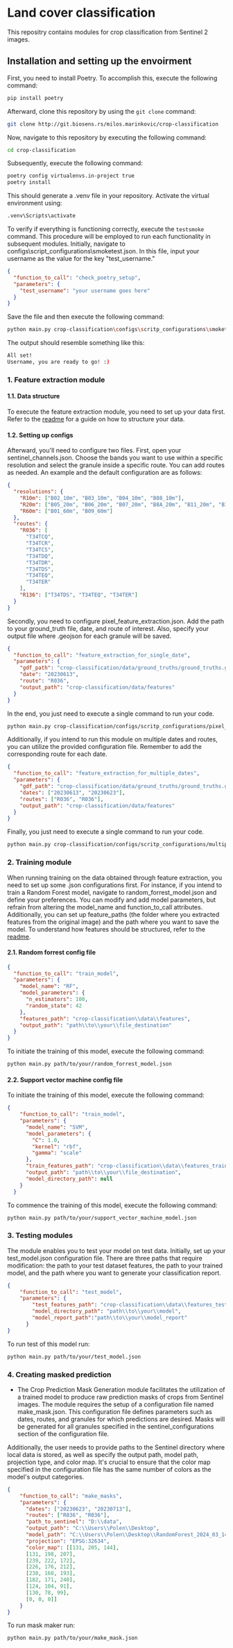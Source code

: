 # Land cover classification

This repositry contains modules for crop classification from Sentinel 2 images.

## Installation and setting up the envoirment

First, you need to install Poetry. To accomplish this, execute the following command:

```bash
pip install poetry
```

Afterward, clone this repository by using the `git clone` command:

```bash
git clone http://git.biosens.rs/milos.marinkovic/crop-classification
```

Now, navigate to this repository by executing the following command:

```bash
cd crop-classification
```

Subsequently, execute the following command:

```bash
poetry config virtualenvs.in-project true
poetry install
```

This should generate a .venv file in your repository. Activate the virtual environment using:

```bash
.venv\Scripts\activate
```

To verify if everything is functioning correctly, execute the `testsmoke` command. This procedure will be employed to run each functionality in subsequent modules. Initially, navigate to configs\script_configurations\smoketest.json. In this file, input your username as the value for the key "test_username."

```json
{
  "function_to_call": "check_poetry_setup",
  "parameters": {
    "test_username": "your username goes here"
  }
}
```

Save the file and then execute the following command:

```bash
python main.py crop-classification\configs\scritp_configurations\smoketest.json
```

The output should resemble something like this:

```bash
All set!
Username, you are ready to go! :)
```

### 1. Feature extraction module

#### 1.1. Data structure

To execute the feature extraction module, you need to set up your data first. Refer to the [readme](./data/README.md) for a guide on how to structure your data.

#### 1.2. Setting up configs

Afterward, you'll need to configure two files. First, open your sentinel_channels.json. Choose the bands you want to use within a specific resolution and select the granule inside a specific route. You can add routes as needed. An example and the default configuration are as follows:

```json
{
  "resolutions": {
    "R10m": ["B02_10m", "B03_10m", "B04_10m", "B08_10m"],
    "R20m": ["B05_20m", "B06_20m", "B07_20m", "B8A_20m", "B11_20m", "B12_20m"],
    "R60m": ["B01_60m", "B09_60m"]
  },
  "routes": {
    "R036": [
      "T34TCQ",
      "T34TCR",
      "T34TCS",
      "T34TDQ",
      "T34TDR",
      "T34TDS",
      "T34TEQ",
      "T34TER"
    ],
    "R136": ["T34TDS", "T34TEQ", "T34TER"]
  }
}
```

Secondly, you need to configure pixel_feature_extraction.json. Add the path to your ground_truth file, date, and route of interest. Also, specify your output file where .geojson for each granule will be saved.

```json
{
  "function_to_call": "feature_extraction_for_single_date",
  "parameters": {
    "gdf_path": "crop-classification/data/ground_truths/ground_truths.geojson",
    "date": "20230613",
    "route": "R036",
    "output_path": "crop-classification/data/features"
  }
}
```

In the end, you just need to execute a single command to run your code.

```bash
python main.py crop-classification/configs/scritp_configurations/pixel_feature_extraction.json
```

Additionally, if you intend to run this module on multiple dates and routes, you can utilize the provided configuration file. Remember to add the corresponding route for each date.
```json
{
  "function_to_call": "feature_extraction_for_multiple_dates",
  "parameters": {
    "gdf_path": "crop-classification/data/ground_truths/ground_truths.geojson",
    "dates": ["20230613", "20230623"],
    "routes": ["R036", "R036"],
    "output_path": "crop-classification/data/features"
  }
}
```

Finally, you just need to execute a single command to run your code.

```bash
python main.py crop-classification/configs/scritp_configurations/multiple_pixel_feature_extraction.json
```

### 2. Training module

When running training on the data obtained through feature extraction, you need to set up some .json configurations first. For instance, if you intend to train a Random Forest model, navigate to random_forrest_model.json and define your preferences. You can modify and add model parameters, but refrain from altering the model_name and function_to_call attributes. Additionally, you can set up feature_paths (the folder where you extracted features from the original image) and the path where you want to save the model. To understand how features should be structured, refer to the [readme](./data/README.md).

#### 2.1. Random forrest config file

```json
{
  "function_to_call": "train_model",
  "parameters": {
    "model_name": "RF",
    "model_parameters": {
      "n_estimators": 100,
      "random_state": 42
    },
    "features_path": "crop-classification\\data\\features",
    "output_path": "path\\to\\your\\file_destination"
  }
}
```

To initiate the training of this model, execute the following command:

```bash
python main.py path/to/your/random_forrest_model.json
```

#### 2.2. Support vector machine config file

To initiate the training of this model, execute the following command:

```json
{
    "function_to_call": "train_model",
    "parameters": {
      "model_name": "SVM",
      "model_parameters": {
        "C": 1.0,
        "kernel": "rbf",
        "gamma": "scale"
      },
      "train_features_path": "crop-classification\\data\\features_train",
      "output_path": "path\\to\\your\\file_destination",
      "model_directory_path": null
    }
  }
```

To commence the training of this model, execute the following command:

```bash
python main.py path/to/your/support_vector_machine_model.json
```

### 3. Testing modules

The module enables you to test your model on test data. Initially, set up your test_model.json configuration file. There are three paths that require modification: the path to your test dataset features, the path to your trained model, and the path where you want to generate your classification report.

```json
{
    "function_to_call": "test_model",
    "parameters": {
        "test_features_path": "crop-classification\\data\\features_test",
        "model_directory_path": "path\\to\\your\\model",
        "model_report_path":"path\\to\\your\\model_report"
      }
}
```


To run test of this model run:

```bash
python main.py path/to/your/test_model.json
```

### 4. Creating masked prediction

- The Crop Prediction Mask Generation module facilitates the utilization of a trained model to produce raw prediction masks of crops from Sentinel images. The module requires the setup of a configuration file named make_mask.json. This configuration file defines parameters such as dates, routes, and granules for which predictions are desired. Masks will be generated for all granules specified in the sentinel_configurations section of the configuration file.

Additionally, the user needs to provide paths to the Sentinel directory where local data is stored, as well as specify the output path, model path, projection type, and color map. It's crucial to ensure that the color map specified in the configuration file has the same number of colors as the model's output categories.

```json
{
    "function_to_call": "make_masks",
    "parameters": {
      "dates": ["20230623", "20230713"],
      "routes": ["R036", "R036"],
      "path_to_sentinel": "D:\\data",
      "output_path": "C:\\Users\\Polen\\Desktop",
      "model_path": "C:\\Users\\Polen\\Desktop\\RandomForest_2024_03_14_15_38",
      "projection": "EPSG:32634",
      "color_map": [[131, 205, 144], 
      [131, 198, 207], 
      [239, 222, 172], 
      [226, 176, 212], 
      [238, 168, 193], 
      [182, 171, 240], 
      [124, 104, 91], 
      [130, 78, 99], 
      [0, 0, 0]]
    }
}
```


To run mask maker run:

```bash
python main.py path/to/your/make_mask.json
```
